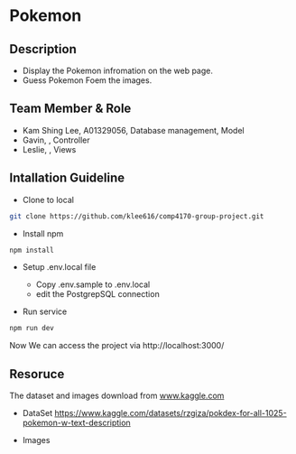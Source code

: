 # Pokemon
## Description
 - Display the Pokemon infromation on the web page. 
 - Guess Pokemon Foem the images.

## Team Member & Role
- Kam Shing Lee, A01329056, Database management, Model 
- Gavin, , Controller
- Leslie, , Views


## Intallation Guideline
- Clone to local
```bash
git clone https://github.com/klee616/comp4170-group-project.git
```
- Install npm
```bash
npm install
```
- Setup .env.local file
    - Copy .env.sample to .env.local
    - edit the PostgrepSQL connection

- Run service
```bash
npm run dev
```

Now We can access the project via http://localhost:3000/ 



## Resoruce 
The dataset and images download from www.kaggle.com
- DataSet
https://www.kaggle.com/datasets/rzgiza/pokdex-for-all-1025-pokemon-w-text-description 

- Images

